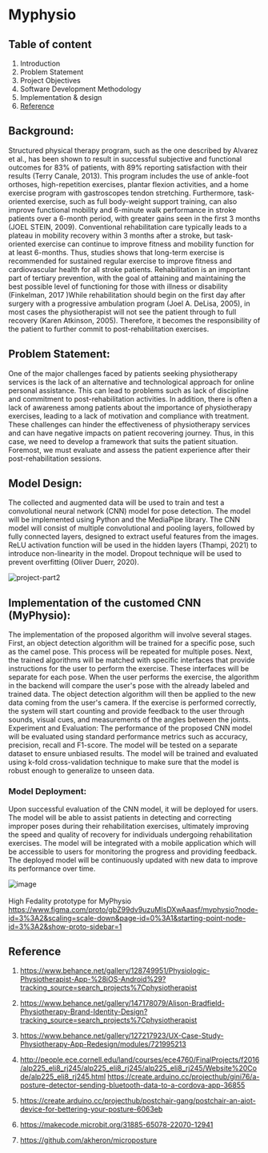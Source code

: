 # Myphysio

## Table of content

1. Introduction 
2. Problem Statement
3. Project Objectives
4. Software Development Methodology
5. Implementation & design
6. [Reference](#Reference)

## Background:
Structured physical therapy program, such as the one described by Alvarez et al., has been shown to result in successful subjective and functional outcomes for 83% of patients, with 89% reporting satisfaction with their results (Terry Canale, 2013).
This program includes the use of ankle-foot orthoses, high-repetition exercises, plantar flexion activities, and a home exercise program with gastroscopes tendon stretching. Furthermore, task-oriented exercise, such as full body-weight support training, can also improve functional mobility and 6-minute walk performance in stroke patients over a 6-month period, with greater gains seen in the first 3 months (JOEL STEIN, 2009). Conventional rehabilitation care typically leads to a plateau in mobility recovery within 3 months after a stroke, but task-oriented exercise can continue to improve fitness and mobility function for at least 6-months. Thus, studies shows that long-term exercise is recommended for sustained regular exercise to improve fitness and cardiovascular health for all stroke patients. 
Rehabilitation is an important part of tertiary prevention, with the goal of attaining and maintaining the best possible level of functioning for those with illness or disability (Finkelman, 2017 )While rehabilitation should begin on the first day after surgery with a progressive ambulation program (Joel A. DeLisa, 2005), in most cases the physiotherapist will not see the patient through to full recovery (Karen Atkinson, 2005). Therefore, it becomes the responsibility of the patient to further commit to post-rehabilitation exercises.


## Problem Statement:
One of the major challenges faced by patients seeking physiotherapy services is the lack of an alternative and technological approach for online personal assistance. This can lead to problems such as lack of discipline and commitment to post-rehabilitation activities. In addition, there is often a lack of awareness among patients about the importance of physiotherapy exercises, leading to a lack of motivation and compliance with treatment. 
These challenges can hinder the effectiveness of physiotherapy services and can have negative impacts on patient recovering journey. Thus, in this case, we need to develop a framework that suits the patient situation. Foremost, we must evaluate and assess the patient experience after their post-rehabilitation sessions. 


## Model Design:
The collected and augmented data will be used to train and test a convolutional neural network (CNN) model for pose detection. The model will be implemented using Python and the MediaPipe library. The CNN model will consist of multiple convolutional and pooling layers, followed by fully connected layers, designed to extract useful features from the images. ReLU activation function will be used in the hidden layers (Thampi, 2021) to introduce non-linearity in the model. Dropout technique will be used to prevent overfitting (Oliver Duerr, 2020).



![project-part2](https://user-images.githubusercontent.com/63984422/236747706-b747cfa7-d99d-4187-9835-c943fea1c72e.png)




## Implementation of the customed CNN (MyPhysio):

The implementation of the proposed algorithm will involve several stages. First, an object detection algorithm will be trained for a specific pose, such as the camel pose. This process will be repeated for multiple poses. Next, the trained algorithms will be matched with specific interfaces that provide instructions for the user to perform the exercise. These interfaces will be separate for each pose. When the user performs the exercise, the algorithm in the backend will compare the user's pose with the already labeled and trained data. The object detection algorithm will then be applied to the new data coming from the user's camera. If the exercise is performed correctly, the system will start counting and provide feedback to the user through sounds, visual cues, and measurements of the angles between the joints.
Experiment and Evaluation:
The performance of the proposed CNN model will be evaluated using standard performance metrics such as accuracy, precision, recall and F1-score. The model will be tested on a separate dataset to ensure unbiased results. The model will be trained and evaluated using k-fold cross-validation technique to make sure that the model is robust enough to generalize to unseen data. 

### Model Deployment:
Upon successful evaluation of the CNN model, it will be deployed for users. The model will be able to assist patients in detecting and correcting improper poses during their rehabilitation exercises, ultimately improving the speed and quality of recovery for individuals undergoing rehabilitation exercises. The model will be integrated with a mobile application which will be accessible to users for monitoring the progress and providing feedback. The deployed model will be continuously updated with new data to improve its performance over time. 

![image](https://user-images.githubusercontent.com/63984422/229899450-31d26569-f8cb-436c-a8ba-5a9aacf12b56.png) <br>
<br>
High Fedality prototype for MyPhysio
<br>
https://www.figma.com/proto/gbZ99dv9uzuMIsDXwAaasf/myphysio?node-id=3%3A2&scaling=scale-down&page-id=0%3A1&starting-point-node-id=3%3A2&show-proto-sidebar=1







## Reference



1. https://www.behance.net/gallery/128749951/Physiologic-Physiotherapist-App-%28iOS-Android%29?tracking_source=search_projects%7Cphysiotherapist

2. https://www.behance.net/gallery/147178079/Alison-Bradfield-Physiotherapy-Brand-Identity-Design?tracking_source=search_projects%7Cphysiotherapist

3. https://www.behance.net/gallery/127217923/UX-Case-Study-Physiotherapy-App-Redesign/modules/721995213

4. http://people.ece.cornell.edu/land/courses/ece4760/FinalProjects/f2016/alp225_eli8_rj245/alp225_eli8_rj245/alp225_eli8_rj245/Website%20Code/alp225_eli8_rj245.html
https://create.arduino.cc/projecthub/gini76/a-posture-detector-sending-bluetooth-data-to-a-cordova-app-36855

5. https://create.arduino.cc/projecthub/postchair-gang/postchair-an-aiot-device-for-bettering-your-posture-6063eb

6. https://makecode.microbit.org/31885-65078-22070-12941
7. https://github.com/akheron/microposture
